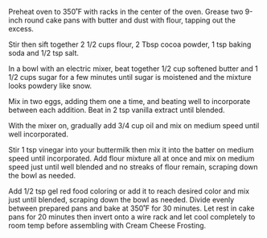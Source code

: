 Preheat oven to 350˚F with racks in the center of the oven. Grease two 9-inch round cake pans with butter and dust with flour, tapping out the excess.

Stir then sift together 2 1/2 cups flour, 2 Tbsp cocoa powder, 1 tsp baking soda and 1/2 tsp salt.

In a bowl with an electric mixer, beat together 1/2 cup softened butter and 1 1/2 cups sugar for a few minutes until sugar is moistened and the mixture looks powdery like snow.

Mix in two eggs, adding them one a time, and beating well to incorporate between each addition. Beat in 2 tsp vanilla extract until blended.

With the mixer on, gradually add 3/4 cup oil and mix on medium speed until well incorporated.

Stir 1 tsp vinegar into your buttermilk then mix it into the batter on medium speed until incorporated.
Add flour mixture all at once and mix on medium speed just until well blended and no streaks of flour remain, scraping down the bowl as needed.

Add 1/2 tsp gel red food coloring or add it to reach desired color and mix just until blended, scraping down the bowl as needed.
Divide evenly between prepared pans and bake at 350˚F for 30 minutes. Let rest in cake pans for 20 minutes then invert onto a wire rack and let cool completely to room temp before assembling with Cream Cheese Frosting.